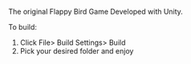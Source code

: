 The original Flappy Bird Game Developed with Unity.

To build:
1. Click File> Build Settings> Build
2. Pick your desired folder and enjoy
